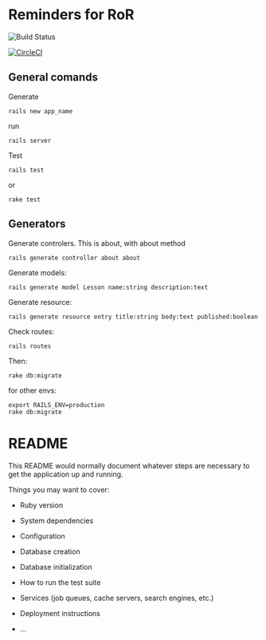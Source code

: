 # Reminders for RoR
![Build Status](https://travis-ci.org/pxai/railsapi.svg?branch=master)

[![CircleCI](https://circleci.com/gh/pxai/railsapi.svg?style=svg)](https://circleci.com/gh/pxai/railsapi)

## General comands
Generate
```shell
rails new app_name
```

run
```shell
rails server
```

Test
```shell
rails test
```
or
```shell
rake test
```

## Generators
Generate controlers. This is about, with about method
```shell
rails generate controller about about
```

Generate models:
```shell
rails generate model Lesson name:string description:text
```

Generate resource:
```shell
rails generate resource entry title:string body:text published:boolean
```

Check routes:
```shell
rails routes
```

Then:
```shell
rake db:migrate
```
for other envs:
```shell
export RAILS_ENV=production
rake db:migrate
```

# README

This README would normally document whatever steps are necessary to get the
application up and running.

Things you may want to cover:

* Ruby version

* System dependencies

* Configuration

* Database creation

* Database initialization

* How to run the test suite

* Services (job queues, cache servers, search engines, etc.)

* Deployment instructions

* ...
